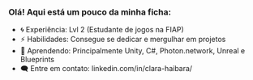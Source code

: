 ### Olá! Aqui está um pouco da minha ficha:

- 🌀 Experiência: Lvl 2 (Estudante de jogos na FIAP)  
- ⚡ Habilidades: Consegue se dedicar e mergulhar em projetos  
- 🌱 Aprendendo: Principalmente Unity, C#, Photon.network, Unreal e Blueprints
- 🗨️ Entre em contato: linkedin.com/in/clara-haibara/
